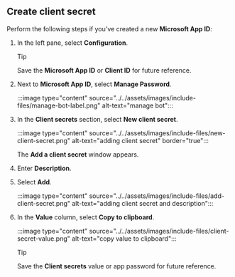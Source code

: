 ## Create client secret

Perform the following steps if you've created a new **Microsoft App ID**:

1. In the left pane, select **Configuration**. 

    > [!TIP]
    > Save the **Microsoft App ID** or **Client ID** for future reference.

1. Next to **Microsoft App ID**, select **Manage Password**.

    :::image type="content" source="../../assets/images/include-files/manage-bot-label.png" alt-text="manage bot":::

1. In the **Client secrets** section, select **New client secret**. 

    :::image type="content" source="../../assets/images/include-files/new-client-secret.png" alt-text="adding client secret" border="true":::

    The **Add a client secret** window appears.

1. Enter **Description**.

1. Select **Add**.

    :::image type="content" source="../../assets/images/include-files/add-client-secret.png" alt-text="adding client secret and description"::: 

1. In the **Value** column, select **Copy to clipboard**.

    :::image type="content" source="../../assets/images/include-files/client-secret-value.png" alt-text="copy value to clipboard":::

    > [!TIP]
    > Save the **Client secrets** value or app password for future reference.
    